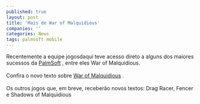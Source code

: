 ```yaml
---
published: true
layout: post
title: 'Mais de War of Malquidious'
companies: ''
categories: News
tags: palmsoft mobile
---
```

Recentemente a equipe jogosdaqui teve acesso direto a alguns dos maiores<br /> sucessos da <a href="../../../index.php?p=cl&amp;t=19&amp;idd=38">PalmSoft</a>
, entre eles War of Malquidious.<br /> <br /> Confira o novo texto sobre <a href="../../../index.php?p=c&amp;id=241">War of Malquidious</a>
.<br /> <br /> Os outros jogos que, em breve, receber&atilde;o novos textos: Drag Racer, Fencer e Shadows of Malquidious<br /> 

